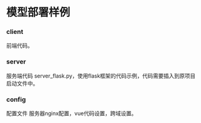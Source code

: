 # 模型部署样例
### client
前端代码。
### server
服务端代码
server_flask.py，使用flask框架的代码示例，代码需要插入到原项目启动文件中。
### config
配置文件
服务器nginx配置，vue代码设置，跨域设置。

